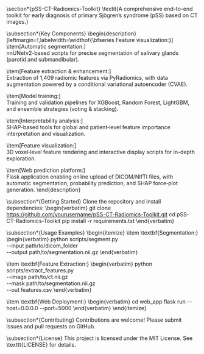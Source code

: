 \section*{pSS-CT-Radiomics-Toolkit}
\textit{A comprehensive end-to-end toolkit for early diagnosis of primary Sjögren’s syndrome (pSS) based on CT images.}

\subsection*{Key Components}
\begin{description}[leftmargin=!,labelwidth=\widthof{\bfseries Feature visualization:}]
  \item[Automatic segmentation:]  
    nnUNetv2-based scripts for precise segmentation of salivary glands (parotid and submandibular).
  
  \item[Feature extraction \& enhancement:]  
    Extraction of 1,409 radiomic features via PyRadiomics, with data augmentation powered by a conditional variational autoencoder (CVAE).
  
  \item[Model training:]  
    Training and validation pipelines for XGBoost, Random Forest, LightGBM, and ensemble strategies (voting \& stacking).
  
  \item[Interpretability analysis:]  
    SHAP-based tools for global and patient‑level feature importance interpretation and visualization.
  
  \item[Feature visualization:]  
    3D voxel‑level feature rendering and interactive display scripts for in-depth exploration.
  
  \item[Web prediction platform:]  
    Flask application enabling online upload of DICOM/NIfTI files, with automatic segmentation, probability prediction, and SHAP force‑plot generation.
\end{description}

\subsection*{Getting Started}
Clone the repository and install dependencies:
\begin{verbatim}
git clone https://github.com/yourusername/pSS-CT-Radiomics-Toolkit.git
cd pSS-CT-Radiomics-Toolkit
pip install -r requirements.txt
\end{verbatim}

\subsection*{Usage Examples}
\begin{itemize}
  \item \textbf{Segmentation:}
    \begin{verbatim}
    python scripts/segment.py \
      --input path/to/dicom_folder \
      --output path/to/segmentation.nii.gz
    \end{verbatim}
  
  \item \textbf{Feature Extraction:}
    \begin{verbatim}
    python scripts/extract_features.py \
      --image path/to/ct.nii.gz \
      --mask path/to/segmentation.nii.gz \
      --out features.csv
    \end{verbatim}
  
  \item \textbf{Web Deployment:}
    \begin{verbatim}
    cd web_app
    flask run --host=0.0.0.0 --port=5000
    \end{verbatim}
\end{itemize}

\subsection*{Contributing}
Contributions are welcome! Please submit issues and pull requests on GitHub.

\subsection*{License}
This project is licensed under the MIT License. See \texttt{LICENSE} for details.

